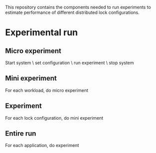 This repository contains the components needed to run experiments to estimate performance of different distributed lock configurations.

# Experimental run

## Micro experiment
Start system \\
set configuration \\
run experiment \\
stop system

## Mini experiment
For each workload, do micro experiment

## Experiment
For each lock configuration, do mini experiment

## Entire run
For each application, do experiment

